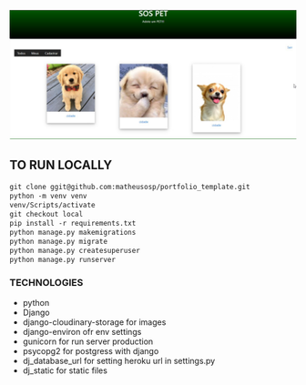 ![Foo](https://raw.githubusercontent.com/matheusosp/SOS_Pet-Django/main/SOS%20PET.jpg)


## TO RUN LOCALLY

```
git clone ggit@github.com:matheusosp/portfolio_template.git
python -m venv venv
venv/Scripts/activate
git checkout local
pip install -r requirements.txt 
python manage.py makemigrations
python manage.py migrate 
python manage.py createsuperuser
python manage.py runserver
```

### TECHNOLOGIES
- python
- Django
- django-cloudinary-storage for images
- django-environ ofr env settings
- gunicorn for run server production
- psycopg2 for postgress with django
- dj_database_url for setting heroku url in settings.py
- dj_static for static files